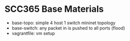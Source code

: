# SCC365 Base Materials

- base-topo: simple 4 host 1 switch mininet topology
- base-switch: any packet in is pushed to all ports (flood)
- vagrantfile: vm setup